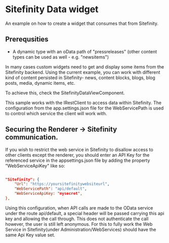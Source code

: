 # Sitefinity Data widget

An example on how to create a widget that consumes that from Sitefinity.

## Prerequsities
* A dynamic type with an oData path of "pressreleases" (other content types can be used as well - e.g. "newsitems")

In many cases custom widgets need to get and display some items from the Sitefinity backend. Using the current example, you can work with different kind of content persisted in Sitefinity- news, content blocks, blogs, blog posts, media, dynamic items, etc. 

To achieve this, check the SitefinityDataViewComponent.

This sample works with the IRestClient to access data within Sitefinity. The configuration from the app.settings.json file for the WebServicePath
is used to control which service the client will work with.

## Securing the Renderer -> Sitefinity communication.
If you wish to restrict the web service in Sitefinity to disallow access to other clients except the renderer, you should enter an API Key for the referenced service in the appsettings.json file by adding the property "WebServiceApiKey" like so:

``` json

"Sitefinity": {
    "Url": "https://yoursitefinitywebsiteurl",
    "WebServicePath": "api/default",
    "WebServiceApiKey: "mysecret",
},

```

Using this configuration, when API calls are made to the OData service under the route api/default, a special header will be passed carrying this api key and allowing the call through. This does not authenticate the call however, the user is still left anonymous. For this to fully work the Web Service in Sitefinity(under Administration/WebServices) should have the same Api Key value set.